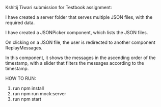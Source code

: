Kshitij Tiwari submission for Testbook assignment: 

I have created a server folder that serves multiple JSON files, with the required data.

I have created a JSONPicker component, which lists the JSON files.

On clicking on a JSON file, the user is redirected to another component ReplayMessages.

In this component, it shows the messages in the ascending order of the timestamp, with a slider that filters the messages according to the timestamp.

HOW TO RUN:

1. run npm install
2. run npm run mock:server
3. run npm start
